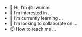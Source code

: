 - 👋 Hi, I’m @lilwummi
- 👀 I’m interested in ...
- 🌱 I’m currently learning ...
- 💞️ I’m looking to collaborate on ...
- 📫 How to reach me ...

<!---
lilwummi/lilwummi is a ✨ special ✨ repository because its `README.md` (this file) appears on your GitHub profile.
You can click the Preview link to take a look at your changes.
--->
